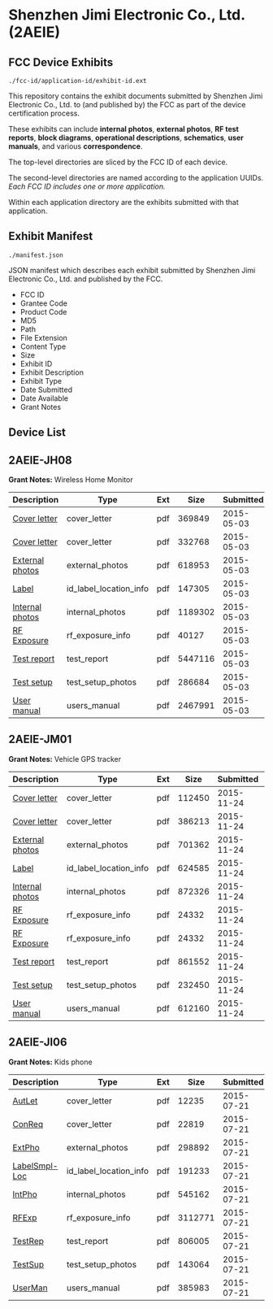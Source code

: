 # Shenzhen Jimi Electronic Co., Ltd. (2AEIE)
## FCC Device Exhibits

```
./fcc-id/application-id/exhibit-id.ext
```

This repository contains the exhibit documents submitted by Shenzhen Jimi Electronic Co., Ltd. to (and published by) the FCC as part of the device certification process.

These exhibits can include **internal photos**, **external photos**, **RF test reports**, **block diagrams**, **operational descriptions**, **schematics**, **user manuals**, and various **correspondence**.

The top-level directories are sliced by the FCC ID of each device.

The second-level directories are named according to the application UUIDs. *Each FCC ID includes one or more application.*

Within each application directory are the exhibits submitted with that application. 

## Exhibit Manifest

```
./manifest.json
```

JSON manifest which describes each exhibit submitted by Shenzhen Jimi Electronic Co., Ltd. and published by the FCC.

- FCC ID
- Grantee Code
- Product Code
- MD5
- Path
- File Extension
- Content Type
- Size
- Exhibit ID
- Exhibit Description
- Exhibit Type
- Date Submitted
- Date Available
- Grant Notes

## Device List
## 2AEIE-JH08
**Grant Notes:** Wireless Home Monitor

| Description | Type | Ext | Size | Submitted | Available |
| ----------- | ---- | --- | ---- | --------- | --------- |
| [Cover letter](2AEIE-JH08/61670f3aff514a1ceb90340ef363d084/2603071.pdf) | cover_letter | pdf | 369849 | 2015-05-03 | 2015-05-03 |
| [Cover letter](2AEIE-JH08/61670f3aff514a1ceb90340ef363d084/2603072.pdf) | cover_letter | pdf | 332768 | 2015-05-03 | 2015-05-03 |
| [External photos](2AEIE-JH08/61670f3aff514a1ceb90340ef363d084/2603073.pdf) | external_photos | pdf | 618953 | 2015-05-03 | 2015-05-03 |
| [Label](2AEIE-JH08/61670f3aff514a1ceb90340ef363d084/2603074.pdf) | id_label_location_info | pdf | 147305 | 2015-05-03 | 2015-05-03 |
| [Internal photos](2AEIE-JH08/61670f3aff514a1ceb90340ef363d084/2603075.pdf) | internal_photos | pdf | 1189302 | 2015-05-03 | 2015-05-03 |
| [RF Exposure](2AEIE-JH08/61670f3aff514a1ceb90340ef363d084/2603077.pdf) | rf_exposure_info | pdf | 40127 | 2015-05-03 | 2015-05-03 |
| [Test report](2AEIE-JH08/61670f3aff514a1ceb90340ef363d084/2603079.pdf) | test_report | pdf | 5447116 | 2015-05-03 | 2015-05-03 |
| [Test setup](2AEIE-JH08/61670f3aff514a1ceb90340ef363d084/2603080.pdf) | test_setup_photos | pdf | 286684 | 2015-05-03 | 2015-05-03 |
| [User manual](2AEIE-JH08/61670f3aff514a1ceb90340ef363d084/2603081.pdf) | users_manual | pdf | 2467991 | 2015-05-03 | 2015-05-03 |
## 2AEIE-JM01
**Grant Notes:** Vehicle GPS tracker

| Description | Type | Ext | Size | Submitted | Available |
| ----------- | ---- | --- | ---- | --------- | --------- |
| [Cover letter](2AEIE-JM01/8fa49d88a3b35fc3da8ddb028851c94b/2820537.pdf) | cover_letter | pdf | 112450 | 2015-11-24 | 2015-11-24 |
| [Cover letter](2AEIE-JM01/8fa49d88a3b35fc3da8ddb028851c94b/2820538.pdf) | cover_letter | pdf | 386213 | 2015-11-24 | 2015-11-24 |
| [External photos](2AEIE-JM01/8fa49d88a3b35fc3da8ddb028851c94b/2820539.pdf) | external_photos | pdf | 701362 | 2015-11-24 | 2015-11-24 |
| [Label](2AEIE-JM01/8fa49d88a3b35fc3da8ddb028851c94b/2820540.pdf) | id_label_location_info | pdf | 624585 | 2015-11-24 | 2015-11-24 |
| [Internal photos](2AEIE-JM01/8fa49d88a3b35fc3da8ddb028851c94b/2820541.pdf) | internal_photos | pdf | 872326 | 2015-11-24 | 2015-11-24 |
| [RF Exposure](2AEIE-JM01/8fa49d88a3b35fc3da8ddb028851c94b/2820560.pdf) | rf_exposure_info | pdf | 24332 | 2015-11-24 | 2015-11-24 |
| [RF Exposure](2AEIE-JM01/8fa49d88a3b35fc3da8ddb028851c94b/2820561.pdf) | rf_exposure_info | pdf | 24332 | 2015-11-24 | 2015-11-24 |
| [Test report](2AEIE-JM01/8fa49d88a3b35fc3da8ddb028851c94b/2820563.pdf) | test_report | pdf | 861552 | 2015-11-24 | 2015-11-24 |
| [Test setup](2AEIE-JM01/8fa49d88a3b35fc3da8ddb028851c94b/2820564.pdf) | test_setup_photos | pdf | 232450 | 2015-11-24 | 2015-11-24 |
| [User manual](2AEIE-JM01/8fa49d88a3b35fc3da8ddb028851c94b/2820565.pdf) | users_manual | pdf | 612160 | 2015-11-24 | 2015-11-24 |
## 2AEIE-JI06
**Grant Notes:** Kids phone

| Description | Type | Ext | Size | Submitted | Available |
| ----------- | ---- | --- | ---- | --------- | --------- |
| [AutLet](2AEIE-JI06/4f440f05205cec8715cbfef66f78818f/2685871.pdf) | cover_letter | pdf | 12235 | 2015-07-21 | 2015-07-21 |
| [ConReq](2AEIE-JI06/4f440f05205cec8715cbfef66f78818f/2685872.pdf) | cover_letter | pdf | 22819 | 2015-07-21 | 2015-07-21 |
| [ExtPho](2AEIE-JI06/4f440f05205cec8715cbfef66f78818f/2685874.pdf) | external_photos | pdf | 298892 | 2015-07-21 | 2015-07-21 |
| [LabelSmpl-Loc](2AEIE-JI06/4f440f05205cec8715cbfef66f78818f/2685873.pdf) | id_label_location_info | pdf | 191233 | 2015-07-21 | 2015-07-21 |
| [IntPho](2AEIE-JI06/4f440f05205cec8715cbfef66f78818f/2685875.pdf) | internal_photos | pdf | 545162 | 2015-07-21 | 2015-07-21 |
| [RFExp](2AEIE-JI06/4f440f05205cec8715cbfef66f78818f/2685884.pdf) | rf_exposure_info | pdf | 3112771 | 2015-07-21 | 2015-07-21 |
| [TestRep](2AEIE-JI06/4f440f05205cec8715cbfef66f78818f/2685880.pdf) | test_report | pdf | 806005 | 2015-07-21 | 2015-07-21 |
| [TestSup](2AEIE-JI06/4f440f05205cec8715cbfef66f78818f/2685876.pdf) | test_setup_photos | pdf | 143064 | 2015-07-21 | 2015-07-21 |
| [UserMan](2AEIE-JI06/4f440f05205cec8715cbfef66f78818f/2685881.pdf) | users_manual | pdf | 385983 | 2015-07-21 | 2015-07-21 |
